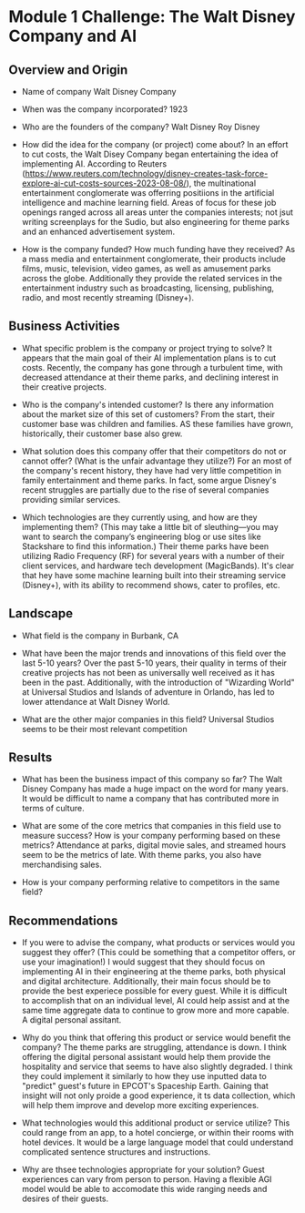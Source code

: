 # Module 1 Challenge: The Walt Disney Company and AI

## Overview and Origin

* Name of company
Walt Disney Company

* When was the company incorporated?
1923

* Who are the founders of the company?
Walt Disney
Roy Disney

* How did the idea for the company (or project) come about?
In an effort to cut costs, the Walt Disey Company began entertaining the idea of implementing AI.  According to Reuters (https://www.reuters.com/technology/disney-creates-task-force-explore-ai-cut-costs-sources-2023-08-08/), the multinational entertainment conglomerate was offerring positiions in the artificial intelligence and machine learning field.  Areas of focus for these job openings ranged across all areas unter the companies interests; not jsut writing screenplays for the Sudio, but also engineering for theme parks and an enhanced advertisement system.

* How is the company funded? How much funding have they received?
As a mass media and entertainment conglomerate, their products include films, music, television, video games, as well as amusement parks across the globe.  Additionally they provide the related services in the entertainment industry such as broadcasting, licensing, publishing, radio, and most recently streaming (Disney+).

## Business Activities

* What specific problem is the company or project trying to solve?
It appears that the main goal of their AI implementation plans is to cut costs.  Recently, the company has gone through a turbulent time, with decreased attendance at their theme parks, and declining interest in their creative projects.

* Who is the company's intended customer? Is there any information about the market size of this set of customers?
From the start, their customer base was children and families. AS these families have grown, historically, their customer base also grew.

* What solution does this company offer that their competitors do not or cannot offer? (What is the unfair advantage they utilize?)
For an most of the company's recent history, they have had very little competition in family entertainment and theme parks.  In fact, some argue Disney's recent struggles are partially due to the rise of several companies providing similar services.

* Which technologies are they currently using, and how are they implementing them? (This may take a little bit of sleuthing&mdash;you may want to search the company’s engineering blog or use sites like Stackshare to find this information.)
Their theme parks have been utilizing Radio Frequency (RF) for several years with a number of their client services, and hardware tech development (MagicBands).  It's clear that hey have some machine learning built into their streaming service (Disney+), with its ability to recommend shows, cater to profiles, etc.



## Landscape

* What field is the company in
Burbank, CA

* What have been the major trends and innovations of this field over the last 5-10 years?
Over the past 5-10 years, their quality in terms of their creative projects has not been as universally well received as it has been in the past. Additionally, with the introduction of "Wizarding World" at Universal Studios and Islands of adventure in Orlando, has led to lower attendance at Walt Disney World.

* What are the other major companies in this field?
Universal Studios seems to be their most relevant competition

## Results

* What has been the business impact of this company so far?
The Walt Disney Company has made a huge impact on the word for many years. It would be difficult to name a company that has contributed more in terms of culture.
 
* What are some of the core metrics that companies in this field use to measure success? How is your company performing based on these metrics?
Attendance at parks, digital movie sales, and streamed hours seem to be the metrics of late. With theme parks, you also have merchandising sales. 
* How is your company performing relative to competitors in the same field?

## Recommendations

* If you were to advise the company, what products or services would you suggest they offer? (This could be something that a competitor offers, or use your imagination!)
I would suggest that they should focus on implementing AI in their engineering at the theme parks, both physical and digital architecture. Additionally, their main focus should be to provide the best experiece possible for every guest.  While it is difficult to accomplish that on an individual level, AI could help assist and at the same time aggregate data to continue to grow more and more capable.  A digital personal assitant.

* Why do you think that offering this product or service would benefit the company?
The theme parks are struggling, attendance is down.  I think offering the digital personal assistant would help them provide the hospitality and service that seems to have also slightly degraded.  I think they could implement it similarly to how they use inputted data to "predict" guest's future in EPCOT's Spaceship Earth. Gaining that insight will not only proide a good experience, it ts data collection, which will help them improve and develop more exciting experiences.

* What technologies would this additional product or service utilize?
This could range from an app, to a hotel concierge, or  within their rooms with hotel devices.  It would be a large language model that could understand complicated sentence structures and instructions.


* Why are thsee technologies appropriate for your solution?
Guest experiences can vary from person to person.  Having a flexible AGI model would be able to accomodate this wide ranging needs and desires of their guests.
